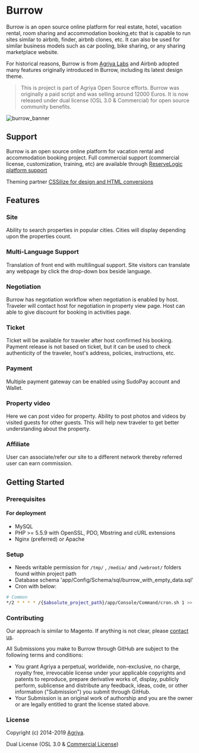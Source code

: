 # Burrow

Burrow is an open source online platform for real estate, hotel, vacation rental, room sharing and accommodation booking,etc that is capable to run sites similar to airbnb, finder, airbnb clones, etc. It can also be used for similar business models such as car pooling, bike sharing, or any sharing marketplace website.

For historical reasons, Burrow is from [Agriya Labs](http://labs.agriya.com/burrow) and Airbnb adopted many features originally introduced in Burrow, including its latest design theme.

> This is project is part of Agriya Open Source efforts. Burrow was originally a paid script and was selling around 12000 Euros. It is now released under dual license (OSL 3.0 & Commercial) for open source community benefits.

![burrow_banner](https://user-images.githubusercontent.com/4700341/48258940-719bb280-e43c-11e8-998d-4d7aedda4933.png)

## Support

Burrow is an open source online platform for vacation rental and accommodation booking project. Full commercial support (commercial license, customization, training, etc) are available through [ReserveLogic platform support](https://www.iscripts.com/reservelogic/)

Theming partner [CSSilize for design and HTML conversions](http://cssilize.com/)

## Features

### Site

Ability to search properties in popular cities. Cities will display depending upon the properties count.

### Multi-Language Support

Translation of front end with multilingual support. Site visitors can translate any webpage by click the drop-down box beside language.

### Negotiation

Burrow has negotiation workflow when negotiation is enabled by host. Traveler will contact host for negotiation in property view page. Host can able to give discount for booking in activities page.

### Ticket

Ticket will be available for traveler after host confirmed his booking. Payment release is not based on ticket, but it can be used to check authenticity of the traveler, host's address, policies, instructions, etc.

### Payment

Multiple payment gateway can be enabled using SudoPay account and Wallet.

### Property video

Here we can post video for property. Ability to post photos and videos by visited guests for other guests. This will help new traveler to get better understanding about the property.

### Affiliate

User can associate/refer our site to a different network thereby referred user can earn commission.

## Getting Started

### Prerequisites

#### For deployment

* MySQL
* PHP >= 5.5.9 with OpenSSL, PDO, Mbstring and cURL extensions
* Nginx (preferred) or Apache

### Setup

* Needs writable permission for `/tmp/` , `/media/` and `/webroot/` folders found within project path
* Database schema 'app/Config/Schema/sql/burrow_with_empty_data.sql'
* Cron with below:
```bash
# Common
*/2 * * * * /{$absolute_project_path}/app/Console/Command/cron.sh 1 >> /{$absolute_project_path}/app/tmp/error.log 2 >> /{$absolute_project_path}/app/tmp/error.log
```

### Contributing

Our approach is similar to Magento. If anything is not clear, please [contact us](https://www.agriya.com/contact).

All Submissions you make to Burrow through GitHub are subject to the following terms and conditions:

* You grant Agriya a perpetual, worldwide, non-exclusive, no charge, royalty free, irrevocable license under your applicable copyrights and patents to reproduce, prepare derivative works of, display, publicly perform, sublicense and distribute any feedback, ideas, code, or other information ("Submission") you submit through GitHub.
* Your Submission is an original work of authorship and you are the owner or are legally entitled to grant the license stated above.


### License

Copyright (c) 2014-2019 [Agriya](https://www.agriya.com/).

Dual License (OSL 3.0 & [Commercial License](https://www.agriya.com/contact))
